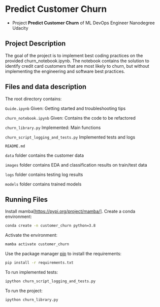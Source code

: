 # Predict Customer Churn

- Project **Predict Customer Churn** of ML DevOps Engineer Nanodegree Udacity

## Project Description
The goal of the project is to implement best coding practices on the provided churn_notebook.ipynb. 
The notebook contains the solution to identify credit card customers that are most likely to churn, but without 
implementing the engineering and software best practices.

## Files and data description
The root directory contains:

`Guide.ipynb`                        Given: Getting started and troubleshooting tips

`churn_notebook.ipynb`               Given: Contains the code to be refactored

`churn_library.py`                   Implemented: Main functions

`churn_script_logging_and_tests.py`  Implemented tests and logs

`README.md`            

`data`                               folder contains the customer data

`images`                             folder contains EDA and classification results on train/test data

`logs`                               folder contains testing log results

`models`                             folder contains trained models
 
## Running Files
Install mamba[https://pypi.org/project/mamba/].
Create a conda environment:

```bash
conda create -n customer_churn python=3.8
```

Activate the environment:

```bash
mamba activate customer_churn 
```

Use the package manager [pip](https://pip.pypa.io/en/stable/) to install the requirements:
```bash
pip install -r requirements.txt
```

To run implemented tests:
```bash
ipython churn_script_logging_and_tests.py 
```

To run the project:
```bash
ipython churn_library.py
```

